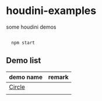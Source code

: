 # houdini-examples
some houdini demos

```

  npm start

```

## Demo list

| demo name | remark |
| ------------- | ------------- |
| [Circle](http://localhost:3000/public/paint-api/circle/index.html) |   |
|   |   |
